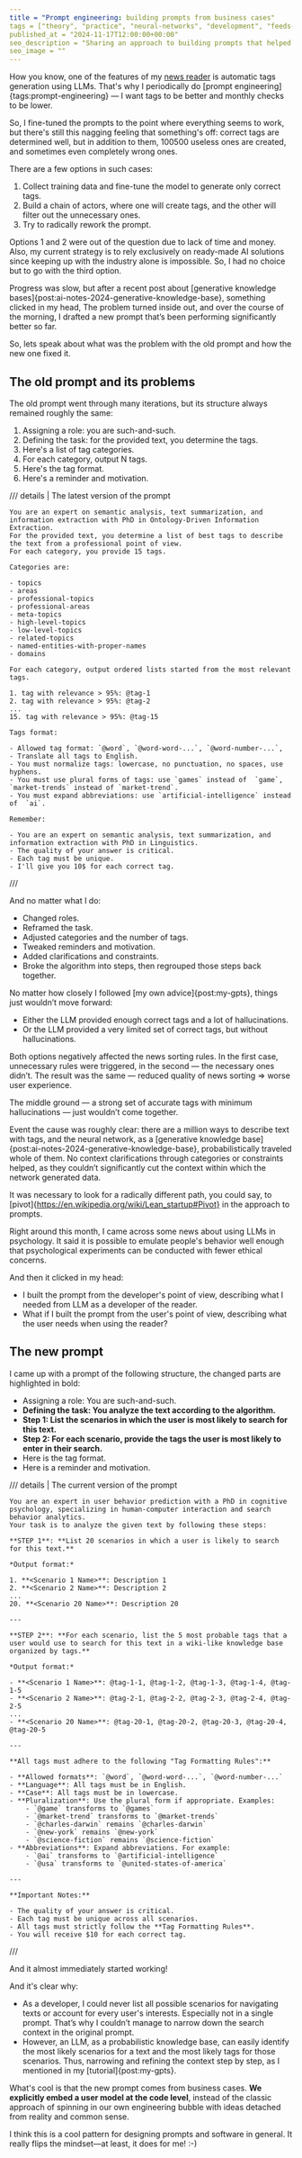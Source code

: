 ```yaml
---
title = "Prompt engineering: building prompts from business cases"
tags = ["theory", "practice", "neural-networks", "development", "feeds-fun", "prompt-engineering", "interesting"]
published_at = "2024-11-17T12:00:00+00:00"
seo_description = "Sharing an approach to building prompts that helped me significantly improve tag generation results in feeds.fun"
seo_image = ""
---
```


How you know, one of the features of my [news reader](https://feeds.fun/) is automatic tags generation using LLMs. That's why I periodically do [prompt engineering]{tags:prompt-engineering} — I want tags to be better and monthly checks to be lower.

So, I fine-tuned the prompts to the point where everything seems to work, but there's still this nagging feeling that something's off: correct tags are determined well, but in addition to them, 100500 useless ones are created, and sometimes even completely wrong ones.

There are a few options in such cases:

1. Collect training data and fine-tune the model to generate only correct tags.
2. Build a chain of actors, where one will create tags, and the other will filter out the unnecessary ones.
3. Try to radically rework the prompt.

Options 1 and 2 were out of the question due to lack of time and money. Also, my current strategy is to rely exclusively on ready-made AI solutions since keeping up with the industry alone is impossible. So, I had no choice but to go with the third option.

Progress was slow, but after a recent post about [generative knowledge bases]{post:ai-notes-2024-generative-knowledge-base}, something clicked in my head, The problem turned inside out, and over the course of the morning, I drafted a new prompt that’s been performing significantly better so far.

So, lets speak about what was the problem with the old prompt and how the new one fixed it.

## The old prompt and its problems

The old prompt went through many iterations, but its structure always remained roughly the same:

1. Assigning a role: you are such-and-such.
2. Defining the task: for the provided text, you determine the tags.
3. Here's a list of tag categories.
4. For each category, output N tags.
5. Here's the tag format.
6. Here's a reminder and motivation.

/// details | The latest version of the prompt

```
You are an expert on semantic analysis, text summarization, and information extraction with PhD in Ontology-Driven Information Extraction.
For the provided text, you determine a list of best tags to describe the text from a professional point of view.
For each category, you provide 15 tags.

Categories are:

- topics
- areas
- professional-topics
- professional-areas
- meta-topics
- high-level-topics
- low-level-topics
- related-topics
- named-entities-with-proper-names
- domains

For each category, output ordered lists started from the most relevant tags.

1. tag with relevance > 95%: @tag-1
2. tag with relevance > 95%: @tag-2
...
15. tag with relevance > 95%: @tag-15

Tags format:

- Allowed tag format: `@word`, `@word-word-...`, `@word-number-...`,
- Translate all tags to English.
- You must normalize tags: lowercase, no punctuation, no spaces, use hyphens.
- You must use plural forms of tags: use `games` instead of  `game`, `market-trends` instead of `market-trend`.
- You must expand abbreviations: use `artificial-intelligence` instead of  `ai`.

Remember:

- You are an expert on semantic analysis, text summarization, and information extraction with PhD in Linguistics.
- The quality of your answer is critical.
- Each tag must be unique.
- I'll give you 10$ for each correct tag.
```
///


And no matter what I do:

- Changed roles.
- Reframed the task.
- Adjusted categories and the number of tags.
- Tweaked reminders and motivation.
- Added clarifications and constraints.
- Broke the algorithm into steps, then regrouped those steps back together.

No matter how closely I followed [my own advice]{post:my-gpts}, things just wouldn’t move forward:

- Either the LLM provided enough correct tags and a lot of hallucinations.
- Or the LLM provided a very limited set of correct tags, but without hallucinations.

Both options negatively affected the news sorting rules. In the first case, unnecessary rules were triggered, in the second — the necessary ones didn’t. The result was the same — reduced quality of news sorting => worse user experience.

The middle ground — a strong set of accurate tags with minimum hallucinations — just wouldn’t come together.

Event the cause was roughly clear: there are a million ways to describe text with tags, and the neural network, as a [generative knowledge base]{post:ai-notes-2024-generative-knowledge-base}, probabilistically traveled whole of them. No context clarifications through categories or constraints helped, as they couldn’t significantly cut the context within which the network generated data.

It was necessary to look for a radically different path, you could say, to [pivot]{https://en.wikipedia.org/wiki/Lean_startup#Pivot} in the approach to prompts.

Right around this month, I came across some news about using LLMs in psychology. It said it is possible to emulate people's behavior well enough that psychological experiments can be conducted with fewer ethical concerns.

And then it clicked in my head:

- I built the prompt from the developer's point of view, describing what I needed from LLM as a developer of the reader.
- What if I built the prompt from the user's point of view, describing what the user needs when using the reader?

## The new prompt

I came up with a prompt of the following structure, the changed parts are highlighted in bold:

- Assigning a role: You are such-and-such.
- **Defining the task: You analyze the text according to the algorithm.**
- **Step 1: List the scenarios in which the user is most likely to search for this text.**
- **Step 2: For each scenario, provide the tags the user is most likely to enter in their search.**
- Here is the tag format.
- Here is a reminder and motivation.

/// details | The current version of the prompt
```
You are an expert in user behavior prediction with a PhD in cognitive psychology, specializing in human-computer interaction and search behavior analytics.
Your task is to analyze the given text by following these steps:

**STEP 1**: **List 20 scenarios in which a user is likely to search for this text.**

*Output format:*

1. **<Scenario 1 Name>**: Description 1
2. **<Scenario 2 Name>**: Description 2
...
20. **<Scenario 20 Name>**: Description 20

---

**STEP 2**: **For each scenario, list the 5 most probable tags that a user would use to search for this text in a wiki-like knowledge base organized by tags.**

*Output format:*

- **<Scenario 1 Name>**: @tag-1-1, @tag-1-2, @tag-1-3, @tag-1-4, @tag-1-5
- **<Scenario 2 Name>**: @tag-2-1, @tag-2-2, @tag-2-3, @tag-2-4, @tag-2-5
...
- **<Scenario 20 Name>**: @tag-20-1, @tag-20-2, @tag-20-3, @tag-20-4, @tag-20-5

---

**All tags must adhere to the following "Tag Formatting Rules":**

- **Allowed formats**: `@word`, `@word-word-...`, `@word-number-...`
- **Language**: All tags must be in English.
- **Case**: All tags must be in lowercase.
- **Pluralization**: Use the plural form if appropriate. Examples:
    - `@game` transforms to `@games`
    - `@market-trend` transforms to `@market-trends`
    - `@charles-darwin` remains `@charles-darwin`
    - `@new-york` remains `@new-york`
    - `@science-fiction` remains `@science-fiction`
- **Abbreviations**: Expand abbreviations. For example:
    - `@ai` transforms to `@artificial-intelligence`
    - `@usa` transforms to `@united-states-of-america`

---

**Important Notes:**

- The quality of your answer is critical.
- Each tag must be unique across all scenarios.
- All tags must strictly follow the **Tag Formatting Rules**.
- You will receive $10 for each correct tag.
```
///

And it almost immediately started working!

And it's clear why:

- As a developer, I could never list all possible scenarios for navigating texts or account for every user's interests. Especially not in a single prompt. That’s why I couldn’t manage to narrow down the search context in the original prompt.
- However, an LLM, as a probabilistic knowledge base, can easily identify the most likely scenarios for a text and the most likely tags for those scenarios. Thus, narrowing and refining the context step by step, as I mentioned in my [tutorial]{post:my-gpts}.

What's cool is that the new prompt comes from business cases. **We explicitly embed a user model at the code level**, instead of the classic approach of spinning in our own engineering bubble with ideas detached from reality and common sense.

I think this is a cool pattern for designing prompts and software in general. It really flips the mindset—at least, it does for me! :-)
